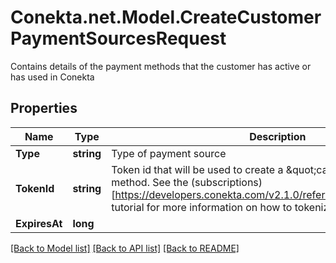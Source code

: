 # Conekta.net.Model.CreateCustomerPaymentSourcesRequest
Contains details of the payment methods that the customer has active or has used in Conekta

## Properties

Name | Type | Description | Notes
------------ | ------------- | ------------- | -------------
**Type** | **string** | Type of payment source | 
**TokenId** | **string** | Token id that will be used to create a \&quot;card\&quot; type payment method. See the (subscriptions)[https://developers.conekta.com/v2.1.0/reference/createsubscription] tutorial for more information on how to tokenize cards. | 
**ExpiresAt** | **long** |  | [optional] 

[[Back to Model list]](../README.md#documentation-for-models) [[Back to API list]](../README.md#documentation-for-api-endpoints) [[Back to README]](../README.md)


